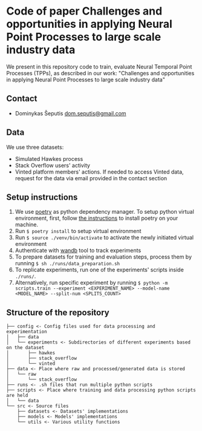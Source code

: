 # Code of paper Challenges and opportunities in applying Neural Point Processes to large scale industry data
We present in this repository code to train, evaluate Neural Temporal Point Processes (TPPs), as described in our work: "Challenges and opportunities in applying Neural Point Processes to large scale industry data"

## Contact
* Dominykas Šeputis dom.seputis@gmail.com

## Data
We use three datasets:
* Simulated Hawkes process
* Stack Overflow users' activity
* Vinted platform members' actions. If needed to access Vinted data, request for the data via email provided in the contact section

## Setup instructions
1. We use [poetry](https://python-poetry.org) as python dependency manager. To setup python virtual environment, first, follow [the instructions](https://python-poetry.org/docs/) to install poetry on your machine.
2. Run `$ poetry install` to setup virtual environment
3. Run `$ source ./venv/bin/activate` to activate the newly initiated virtual environment
4. Authenticate with [wandb](https://docs.wandb.ai/quickstart) tool to track experiments
5. To prepare datasets for training and evaluation steps, process them by running `$ sh ./runs/data_preparation.sh`
6. To replicate experiments, run one of the experiments' scripts inside `./runs/`.
7. Alternatively, run specific experiment by running `$ python -m scripts.train --experiment <EXPERIMENT_NAME> --model-name <MODEL_NAME> --split-num <SPLITS_COUNT>`

## Structure of the repository
```
├── config <- Config files used for data processing and experimentation
│   ├── data
│   └── experiments <- Subdirectories of different experiments based on the dataset
│       ├── hawkes
│       ├── stack_overflow
│       └── vinted
├── data <- Place where raw and processed/generated data is stored
│   └── raw
│       └── stack_overflow
├── runs <- .sh files that run multiple python scripts
├── scripts <- Place where training and data processing python scripts are held
│   └── data
└── src <- Source files
    ├── datasets <- Datasets' implementations
    ├── models <- Models' implementations
    └── utils <- Various utility functions
```
